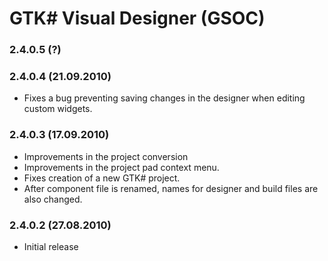# GTK# Visual Designer (GSOC) #

### 2.4.0.5 (?) ###


### 2.4.0.4 (21.09.2010) ###

  * Fixes a bug preventing saving changes in the designer when editing custom widgets.

### 2.4.0.3 (17.09.2010) ###

  * Improvements in the project conversion
  * Improvements in the project pad context menu.
  * Fixes creation of a new GTK# project.
  * After component file is renamed, names for designer and build files are also changed.

### 2.4.0.2 (27.08.2010) ###
  * Initial release